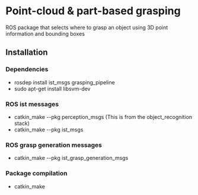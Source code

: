 # Point-cloud & part-based grasping
ROS package that selects where to grasp an object using 3D point information and bounding boxes
## Installation
### Dependencies
+ rosdep install ist_msgs grasping_pipeline
+ sudo apt-get install libsvm-dev

### ROS ist messages
+ catkin_make --pkg perception_msgs (This is from the object_recognition stack)
+ catkin_make --pkg ist_msgs

### ROS grasp generation messages
+ catkin_make --pkg ist_grasp_generation_msgs

### Package compilation
+ catkin_make
